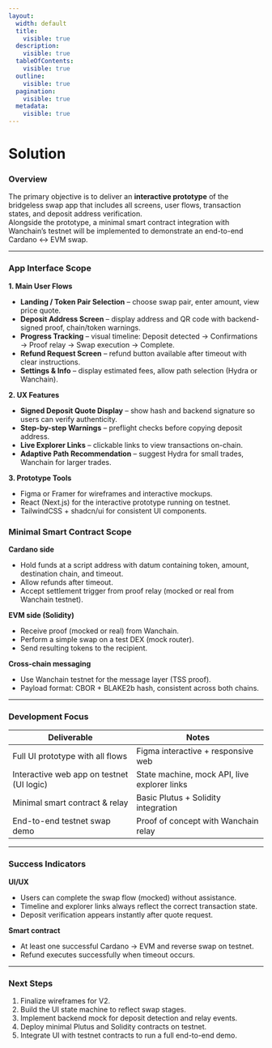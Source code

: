 ```yaml
---
layout:
  width: default
  title:
    visible: true
  description:
    visible: true
  tableOfContents:
    visible: true
  outline:
    visible: true
  pagination:
    visible: true
  metadata:
    visible: true
---
```


# Solution

### &#x20;Overview

The primary objective is to deliver an **interactive prototype** of the bridgeless swap app that includes all screens, user flows, transaction states, and deposit address verification.\
Alongside the prototype, a minimal smart contract integration with Wanchain’s testnet will be implemented to demonstrate an end-to-end Cardano ↔ EVM swap.

***

### &#x20;App Interface Scope

**1. Main User Flows**

* **Landing / Token Pair Selection** – choose swap pair, enter amount, view price quote.
* **Deposit Address Screen** – display address and QR code with backend-signed proof, chain/token warnings.
* **Progress Tracking** – visual timeline: Deposit detected → Confirmations → Proof relay → Swap execution → Complete.
* **Refund Request Screen** – refund button available after timeout with clear instructions.
* **Settings & Info** – display estimated fees, allow path selection (Hydra or Wanchain).

**2. UX Features**

* **Signed Deposit Quote Display** – show hash and backend signature so users can verify authenticity.
* **Step-by-step Warnings** – preflight checks before copying deposit address.
* **Live Explorer Links** – clickable links to view transactions on-chain.
* **Adaptive Path Recommendation** – suggest Hydra for small trades, Wanchain for larger trades.

**3. Prototype Tools**

* Figma or Framer for wireframes and interactive mockups.
* React (Next.js) for the interactive prototype running on testnet.
* TailwindCSS + shadcn/ui for consistent UI components.

### &#x20;Minimal Smart Contract Scope

**Cardano side**&#x20;

* Hold funds at a script address with datum containing token, amount, destination chain, and timeout.
* Allow refunds after timeout.
* Accept settlement trigger from proof relay (mocked or real from Wanchain testnet).

**EVM side (Solidity)**

* Receive proof (mocked or real) from Wanchain.
* Perform a simple swap on a test DEX (mock router).
* Send resulting tokens to the recipient.

**Cross-chain messaging**

* Use Wanchain testnet for the message layer (TSS proof).
* Payload format: CBOR + BLAKE2b hash, consistent across both chains.

***

### &#x20;Development Focus

| Deliverable                               | Notes                                        |
| ----------------------------------------- | -------------------------------------------- |
| Full UI prototype with all flows          | Figma interactive + responsive web           |
| Interactive web app on testnet (UI logic) | State machine, mock API, live explorer links |
| Minimal smart contract & relay            | Basic Plutus + Solidity integration          |
| End-to-end testnet swap demo              | Proof of concept with Wanchain relay         |

***

### &#x20;Success Indicators

**UI/UX**

* Users can complete the swap flow (mocked) without assistance.
* Timeline and explorer links always reflect the correct transaction state.
* Deposit verification appears instantly after quote request.

**Smart contract**

* At least one successful Cardano → EVM and reverse swap on testnet.
* Refund executes successfully when timeout occurs.

***

### &#x20;Next Steps

1. Finalize wireframes for V2.
2. Build the UI state machine to reflect swap stages.
3. Implement backend mock for deposit detection and relay events.
4. Deploy minimal Plutus and Solidity contracts on testnet.
5. Integrate UI with testnet contracts to run a full end-to-end demo.
